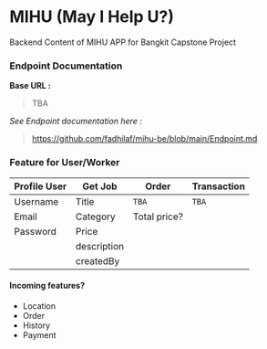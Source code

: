 # MIHU (May I Help U?)

Backend Content of MIHU APP for Bangkit Capstone Project

### Endpoint Documentation

**Base URL :**
> TBA

*See Endpoint documentation here :*
> https://github.com/fadhilaf/mihu-be/blob/main/Endpoint.md

### Feature for User/Worker

| Profile User | Get Job | Order | Transaction |
| ------ | ------ | ------ | ------ |
| Username | Title | `TBA` | `TBA` |
| Email | Category | Total price? |
| Password | Price |  |
|  | description |  |
|  | createdBy |  |

#### Incoming features?
* Location
* Order
* History
* Payment

